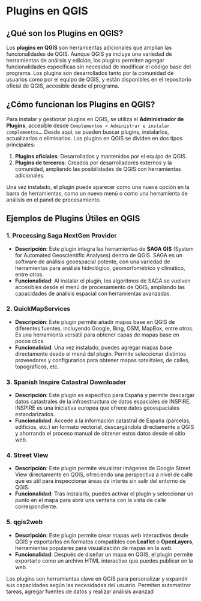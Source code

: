 # Plugins en QGIS

## ¿Qué son los Plugins en QGIS?

Los **plugins en QGIS** son herramientas adicionales que amplían las funcionalidades de QGIS. Aunque QGIS ya incluye una variedad de herramientas de análisis y edición, los plugins permiten agregar funcionalidades específicas sin necesidad de modificar el código base del programa. Los plugins son desarrollados tanto por la comunidad de usuarios como por el equipo de QGIS, y están disponibles en el repositorio oficial de QGIS, accesible desde el programa.

## ¿Cómo funcionan los Plugins en QGIS?

Para instalar y gestionar plugins en QGIS, se utiliza el **Administrador de Plugins**, accesible desde `Complementos > Administrar e instalar complementos…`. Desde aquí, se pueden buscar plugins, instalarlos, actualizarlos o eliminarlos. Los plugins en QGIS se dividen en dos tipos principales:

1. **Plugins oficiales**: Desarrollados y mantenidos por el equipo de QGIS.
2. **Plugins de terceros**: Creados por desarrolladores externos y la comunidad, ampliando las posibilidades de QGIS con herramientas adicionales.

Una vez instalado, el plugin puede aparecer como una nueva opción en la barra de herramientas, como un nuevo menú o como una herramienta de análisis en el panel de procesamiento.

## Ejemplos de Plugins Útiles en QGIS

### 1. Processing Saga NextGen Provider
- **Descripción**: Este plugin integra las herramientas de **SAGA GIS** (System for Automated Geoscientific Analyses) dentro de QGIS. SAGA es un software de análisis geoespacial potente, con una variedad de herramientas para análisis hidrológico, geomorfométrico y climático, entre otros.
- **Funcionalidad**: Al instalar el plugin, los algoritmos de SAGA se vuelven accesibles desde el menú de procesamiento de QGIS, ampliando las capacidades de análisis espacial con herramientas avanzadas. 

### 2. QuickMapServices
- **Descripción**: Este plugin permite añadir mapas base en QGIS de diferentes fuentes, incluyendo Google, Bing, OSM, MapBox, entre otros. Es una herramienta versátil para obtener capas de mapas base en pocos clics.
- **Funcionalidad**: Una vez instalado, puedes agregar mapas base directamente desde el menú del plugin. Permite seleccionar distintos proveedores y configurarlos para obtener mapas satelitales, de calles, topográficos, etc.

### 3. Spanish Inspire Catastral Downloader
- **Descripción**: Este plugin es específico para España y permite descargar datos catastrales de la infraestructura de datos espaciales de INSPIRE. INSPIRE es una iniciativa europea que ofrece datos geoespaciales estandarizados.
- **Funcionalidad**: Accede a la información catastral de España (parcelas, edificios, etc.) en formato vectorial, descargándola directamente a QGIS y ahorrando el proceso manual de obtener estos datos desde el sitio web.

### 4. Street View
- **Descripción**: Este plugin permite visualizar imágenes de Google Street View directamente en QGIS, ofreciendo una perspectiva a nivel de calle que es útil para inspeccionar áreas de interés sin salir del entorno de QGIS.
- **Funcionalidad**: Tras instalarlo, puedes activar el plugin y seleccionar un punto en el mapa para abrir una ventana con la vista de calle correspondiente. 

### 5. qgis2web
- **Descripción**: Este plugin permite crear mapas web interactivos desde QGIS y exportarlos en formatos compatibles con **Leaflet** o **OpenLayers**, herramientas populares para visualización de mapas en la web.
- **Funcionalidad**: Después de diseñar un mapa en QGIS, el plugin permite exportarlo como un archivo HTML interactivo que puedes publicar en la web. 

Los plugins son herramientas clave en QGIS para personalizar y expandir sus capacidades según las necesidades del usuario. Permiten automatizar tareas, agregar fuentes de datos y realizar análisis avanzad
